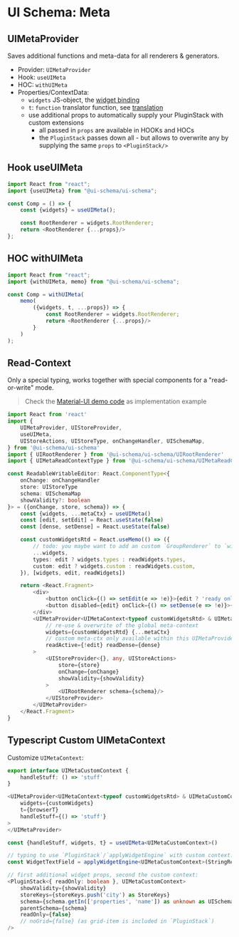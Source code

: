 # UI Schema: Meta

## UIMetaProvider

Saves additional functions and meta-data for all renderers & generators.

- Provider: `UIMetaProvider`
- Hook: `useUIMeta`
- HOC: `withUIMeta`
- Properties/ContextData:
    - `widgets` JS-object, the [widget binding](/docs/widgets)
    - `t`: `function` translator function, see [translation](/docs/localization#translation)
    - use additional props to automatically supply your PluginStack with custom extensions
        - all passed in `props` are available in HOOKs and HOCs
        - the `PluginStack` passes down all - but allows to overwrite any by supplying the same `props` to `<PluginStack/>`

## Hook useUIMeta

```js
import React from "react";
import {useUIMeta} from "@ui-schema/ui-schema";

const Comp = () => {
    const {widgets} = useUIMeta();

    const RootRenderer = widgets.RootRenderer;
    return <RootRenderer {...props}/>
};
```

## HOC withUIMeta

```js
import React from "react";
import {withUIMeta, memo} from "@ui-schema/ui-schema";

const Comp = withUIMeta(
    memo(
        ({widgets, t, ...props}) => {
            const RootRenderer = widgets.RootRenderer;
            return <RootRenderer {...props}/>
        }
    )
);
```

## Read-Context

Only a special typing, works together with special components for a "read-or-write" mode.

> Check the [Material-UI demo code](https://github.com/ui-schema/ui-schema/blob/master/packages/demo/src/material-ui/material-ui-read-write.tsx) as implementation example

```typescript tsx
import React from 'react'
import {
    UIMetaProvider, UIStoreProvider,
    useUIMeta,
    UIStoreActions, UIStoreType, onChangeHandler, UISchemaMap,
} from '@ui-schema/ui-schema'
import { UIRootRenderer } from '@ui-schema/ui-schema/UIRootRenderer'
import { UIMetaReadContextType } from '@ui-schema/ui-schema/UIMetaReadContext'

const ReadableWritableEditor: React.ComponentType<{
    onChange: onChangeHandler
    store: UIStoreType
    schema: UISchemaMap
    showValidity?: boolean
}> = ({onChange, store, schema}) => {
    const {widgets, ...metaCtx} = useUIMeta()
    const [edit, setEdit] = React.useState(false)
    const [dense, setDense] = React.useState(false)

    const customWidgetsRtd = React.useMemo(() => ({
        // todo: you maybe want to add an custom `GroupRenderer` to `widgets` which supports the `readDense` mode
        ...widgets,
        types: edit ? widgets.types : readWidgets.types,
        custom: edit ? widgets.custom : readWidgets.custom,
    }), [widgets, edit, readWidgets])

    return <React.Fragment>
        <div>
            <button onClick={() => setEdit(e => !e)}>{edit ? 'ready only' : 'edit'}</button>
            <button disabled={edit} onClick={() => setDense(e => !e)}>{dense ? 'normal-size' : 'dense'}</button>
        </div>
        <UIMetaProvider<UIMetaContext<typeof customWidgetsRtd> & UIMetaReadContextType>
            // re-use & overwrite of the global meta-context
            widgets={customWidgetsRtd} {...metaCtx}
            // custom meta-ctx only available within this UIMetaProvider context
            readActive={!edit} readDense={dense}
        >
            <UIStoreProvider<{}, any, UIStoreActions>
                store={store}
                onChange={onChange}
                showValidity={showValidity}
            >
                <UIRootRenderer schema={schema}/>
            </UIStoreProvider>
        </UIMetaProvider>
    </React.Fragment>
}
```

## Typescript Custom UIMetaContext

Customize `UIMetaContext`:

```typescript tsx
export interface UIMetaCustomContext {
    handleStuff: () => 'stuff'
}

<UIMetaProvider<UIMetaContext<typeof customWidgetsRtd> & UIMetaCustomContext>
    widgets={customWidgets}
    t={browserT}
    handleStuff={() => 'stuff'}
>
</UIMetaProvider>

const {handleStuff, widgets, t} = useUIMeta<UIMetaCustomContext>()

// typing to use `PluginStack`/`applyWidgetEngine` with custom context:
const WidgetTextField = applyWidgetEngine<UIMetaCustomContext>(StringRenderer)

// first additional widget props, second the custom context:
<PluginStack<{ readOnly: boolean }, UIMetaCustomContext>
    showValidity={showValidity}
    storeKeys={storeKeys.push('city') as StoreKeys}
    schema={schema.getIn(['properties', 'name']) as unknown as UISchemaMap}
    parentSchema={schema}
    readOnly={false}
    // noGrid={false} (as grid-item is included in `PluginStack`)
/>
```
